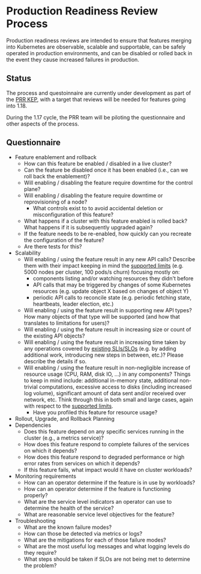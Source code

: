 # Production Readiness Review Process

Production readiness reviews are intended to ensure that features merging into
Kubernetes are observable, scalable and supportable, can be safely operated in
production environments, and can be disabled or rolled back in the event they
cause increased failures in production.

## Status

The process and questoinnaire are currently under development as part of the
[PRR KEP][], with a target that reviews will be needed for features going into 1.18.

During the 1.17 cycle, the PRR team will be piloting the questionnaire and other
aspects of the process.

## Questionnaire

* Feature enablement and rollback
  - How can this feature be enabled / disabled in a live cluster?
  - Can the feature be disabled once it has been enabled (i.e., can we roll
    back the enablement)?
  - Will enabling / disabling the feature require downtime for the control
    plane?
  - Will enabling / disabling the feature require downtime or reprovisioning
    of a node?
    - What controls exist to to avoid accidental deletion or misconfiguration of
    this feature?
  - What happens if a cluster with this feature enabled is rolled back? What
    happens if it is subsequently upgraded again?
  - If the feature needs to be re-enabled, how quickly can you recreate the 
    configuration of the feature?
  - Are there tests for this?
* Scalability
  - Will enabling / using the feature result in any new API calls?
    Describe them with their impact keeping in mind the [supported limits][]
    (e.g. 5000 nodes per cluster, 100 pods/s churn) focusing mostly on:
     - components listing and/or watching resources they didn't before
     - API calls that may be triggered by changes of some Kubernetes
       resources (e.g. update object X based on changes of object Y)
     - periodic API calls to reconcile state (e.g. periodic fetching state,
       heartbeats, leader election, etc.)
  - Will enabling / using the feature result in supporting new API types?
    How many objects of that type will be supported (and how that translates
    to limitations for users)?
  - Will enabling / using the feature result in increasing size or count
    of the existing API objects?
  - Will enabling / using the feature result in increasing time taken
    by any operations covered by [existing SLIs/SLOs][] (e.g. by adding
    additional work, introducing new steps in between, etc.)?
    Please describe the details if so.
  - Will enabling / using the feature result in non-negligible increase
    of resource usage (CPU, RAM, disk IO, ...) in any components?
    Things to keep in mind include: additional in-memory state, additional
    non-trivial computations, excessive access to disks (including increased
    log volume), significant amount of data sent and/or received over
    network, etc. Think through this in both small and large cases, again
    with respect to the [supported limits][].
     - Have you profiled this feature for resource usage?
* Rollout, Upgrade, and Rollback Planning
* Dependencies
  - Does this feature depend on any specific services running in the cluster
    (e.g., a metrics service)?
  - How does this feature respond to complete failures of the services on
    which it depends?
  - How does this feature respond to degraded performance or high error rates
    from services on which it depends?
  - If this feature fails, what impact would it have on cluster workloads? 
* Monitoring requirements
  - How can an operator determine if the feature is in use by workloads?
  - How can an operator determine if the feature is functioning properly?
  - What are the service level indicators an operator can use to determine the
    health of the service?
  - What are reasonable service level objectives for the feature?
* Troubleshooting
  - What are the known failure modes?
  - How can those be detected via metrics or logs?
  - What are the mitigations for each of those failure modes?
  - What are the most useful log messages and what logging levels do they require?
  - What steps should be taken if SLOs are not being met to determine the
    problem?

[PRR KEP]: https://github.com/kubernetes/enhancements/blob/master/keps/sig-architecture/20190731-production-readiness-review-process.md
[supported limits]: https://github.com/kubernetes/community/blob/master/sig-scalability/configs-and-limits/thresholds.md
[existing SLIs/SLOs]: https://github.com/kubernetes/community/blob/master/sig-scalability/slos/slos.md#kubernetes-slisslos

